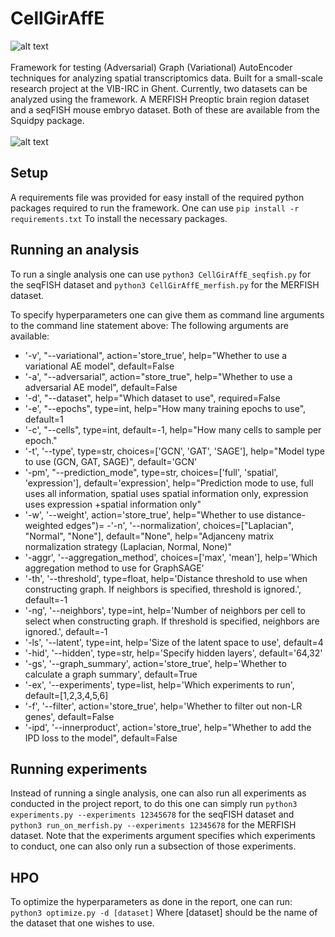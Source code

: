 # CellGirAffE

![alt text](https://github.com/Sbrussee/CellGirAffE/blob/main/cellgiraffe-logo.png)
<br /> <br />
Framework for testing (Adversarial) Graph (Variational) AutoEncoder techniques for analyzing spatial transcriptomics data. Built for a small-scale research project at the VIB-IRC in Ghent. Currently, two datasets can be analyzed using the framework. A MERFISH Preoptic brain region dataset and a seqFISH mouse embryo dataset. Both of these are available from the Squidpy package.
<br /> <br />
![alt text](https://github.com/Sbrussee/CellGirAffE/blob/main/framework_chart.png)

## Setup
A requirements file was provided for easy install of the required python packages required to run the framework. One can use
`pip install -r requirements.txt`
To install the necessary packages.

## Running an analysis
To run a single analysis one can use 
`python3 CellGirAffE_seqfish.py`
for the seqFISH dataset and
`python3 CellGirAffE_merfish.py`
for the MERFISH dataset.

To specify hyperparameters one can give them as command line arguments to the command line statement above:
The following arguments are available:
- '-v', "--variational", action='store_true', help="Whether to use a variational AE model", default=False
- '-a', "--adversarial", action="store_true", help="Whether to use a adversarial AE model", default=False
- '-d', "--dataset", help="Which dataset to use", required=False
- '-e', "--epochs", type=int, help="How many training epochs to use", default=1
- '-c', "--cells", type=int, default=-1,  help="How many cells to sample per epoch."
- '-t', '--type', type=str, choices=['GCN', 'GAT', 'SAGE'], help="Model type to use (GCN, GAT, SAGE)", default='GCN'
- '-pm', "--prediction_mode", type=str, choices=['full', 'spatial', 'expression'], default='expression', help="Prediction mode to use, full uses all information, spatial uses spatial information only, expression uses expression +spatial information only"
- '-w', '--weight', action='store_true', help="Whether to use distance-weighted edges")=
-'-n', '--normalization', choices=["Laplacian", "Normal", "None"], default="None", help="Adjanceny matrix normalization strategy (Laplacian, Normal, None)"
- '-aggr', '--aggregation_method', choices=['max', 'mean'], help='Which aggregation method to use for GraphSAGE'
- '-th', '--threshold', type=float, help='Distance threshold to use when constructing graph. If neighbors is specified, threshold is ignored.', default=-1
- '-ng', '--neighbors', type=int, help='Number of neighbors per cell to select when constructing graph. If threshold is specified, neighbors are ignored.', default=-1
- '-ls', '--latent', type=int, help='Size of the latent space to use', default=4
- '-hid', '--hidden', type=str, help='Specify hidden layers', default='64,32'
- '-gs', '--graph_summary', action='store_true', help='Whether to calculate a graph summary', default=True
- '-ex', '--experiments', type=list, help='Which experiments to run', default=[1,2,3,4,5,6]
- '-f', '--filter', action='store_true', help='Whether to filter out non-LR genes', default=False
- '-ipd', '--innerproduct', action='store_true', help="Whether to add the IPD loss to the model", default=False

## Running experiments
Instead of running a single analysis, one can also run all experiments as conducted in the project report, to do this one can simply run
`python3 experiments.py --experiments 12345678`
for the seqFISH dataset and
`python3 run_on_merfish.py --experiments 12345678`
for the MERFISH dataset. Note that the experiments argument specifies which experiments to conduct, one can also only run a subsection of those experiments.

## HPO
To optimize the hyperparameters as done in the report, one can run:
`python3 optimize.py -d [dataset]`
Where [dataset] should be the name of the dataset that one wishes to use.
